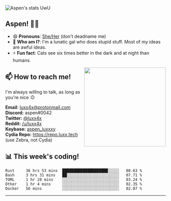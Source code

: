 ![Aspen's stats UwU](https://github-readme-stats.vercel.app/api?username=luxxxxy&show_icons=true&theme=onedark)

## Aspen! 🏳️‍⚧️

 - 😄 **Pronouns**: [She/Her](https://www.mypronouns.org/she-her) (don't deadname me)
 - 👩 **Who am I?**: I'm a lunatic gal who does stupid stuff. Most of my ideas are awful ideas.  
 - ⚡ **Fun fact**: <!--START_SECTION:catfact-->Cats see six times better in the dark and at night than humans.<!--END_SECTION:catfact-->
 
<img align="right" src="https://raw.githubusercontent.com/luxxxxy/luxxxxy/master/crab.jpg" width="256px" height="247px" />  

## 📫 How to reach me!
I'm always willing to talk, as long as you're nice :D

**Email**: luxx4x@protonmail.com  
**Discord:** aspen#0042  
**Twitter:** [@luxx4x](https://twitter.com/luxx4x)  
**Reddit:** [/u/luxx4x](https://reddit.com/user/luxx4x/)  
**Keybase:** [aspen_luxxxy](https://keybase.io/aspen_luxxxy)  
**Cydia Repo:** https://repo.luxx.tech (use Zebra, not Cydia)

## 📊 **This week's coding!**
<!--START_SECTION:waka-->
```text
Rust     36 hrs 53 mins  ████████████████████░░░░░   80.63 % 
Bash     3 hrs 31 mins   ██░░░░░░░░░░░░░░░░░░░░░░░   07.71 % 
TOML     1 hr 28 mins    ░░░░░░░░░░░░░░░░░░░░░░░░░   03.24 % 
Other    1 hr 4 mins     ░░░░░░░░░░░░░░░░░░░░░░░░░   02.35 % 
Docker   56 mins         ░░░░░░░░░░░░░░░░░░░░░░░░░   02.07 %
```
<!--END_SECTION:waka-->

-------
